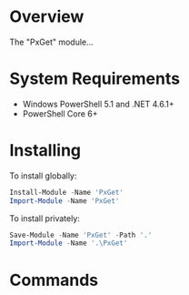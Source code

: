 # Overview

The "PxGet" module...

# System Requirements

* Windows PowerShell 5.1 and .NET 4.6.1+
* PowerShell Core 6+

# Installing

To install globally:

```powershell
Install-Module -Name 'PxGet'
Import-Module -Name 'PxGet'
```

To install privately:

```powershell
Save-Module -Name 'PxGet' -Path '.'
Import-Module -Name '.\PxGet'
```

# Commands
